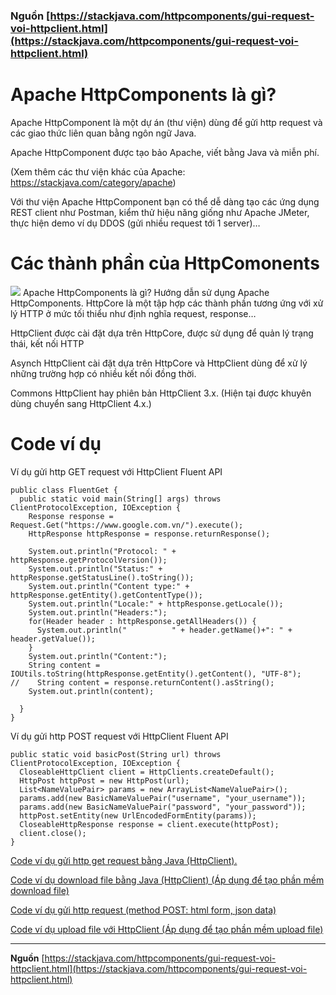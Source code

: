 ### Nguồn [https://stackjava.com/httpcomponents/gui-request-voi-httpclient.html](https://stackjava.com/httpcomponents/gui-request-voi-httpclient.html)

# Apache HttpComponents là gì?
Apache HttpComponent là một dự án (thư viện) dùng để gửi http request và các giao thức liên quan bằng ngôn ngữ Java.

Apache HttpComponent được tạo bảo Apache, viết bằng Java và miễn phí.

(Xem thêm các thư viện khác của Apache: https://stackjava.com/category/apache)

Với thư viện Apache HttpComponent bạn có thể dễ dàng tạo các ứng dụng REST client như Postman, kiểm thử hiệu năng giống như Apache JMeter, thực hiện demo ví dụ DDOS (gửi nhiều request tới 1 server)…

# Các thành phần của HttpComonents
![](https://stackjava.com/wp-content/uploads/2018/05/httpcomponents-structure-768x169.png)
 Apache HttpComponents là gì? Hướng dẫn sử dụng Apache HttpComponents.
HttpCore là một tập hợp các thành phần tương ứng với xử lý HTTP ở mức tối thiểu như định nghĩa request, response…

HttpClient được cài đặt dựa trên HttpCore, được sử dụng để quản lý trạng thái, kết nối HTTP

Asynch HttpClient cài đặt dựa trên HttpCore và HttpClient dùng để xử lý những trường hợp có nhiều kết nối đồng thời.

Commons HttpClient hay phiên bản HttpClient 3.x. (Hiện tại được khuyên dùng chuyển sang HttpClient 4.x.)

# Code ví dụ
Ví dụ gửi http GET request với HttpClient Fluent API

```
public class FluentGet {
  public static void main(String[] args) throws ClientProtocolException, IOException {
    Response response = Request.Get("https://www.google.com.vn/").execute();
    HttpResponse httpResponse = response.returnResponse();
    
    System.out.println("Protocol: " + httpResponse.getProtocolVersion());
    System.out.println("Status:" + httpResponse.getStatusLine().toString());
    System.out.println("Content type:" + httpResponse.getEntity().getContentType());
    System.out.println("Locale:" + httpResponse.getLocale());
    System.out.println("Headers:");
    for(Header header : httpResponse.getAllHeaders()) {
      System.out.println("          " + header.getName()+": " + header.getValue());
    }
    System.out.println("Content:");
    String content = IOUtils.toString(httpResponse.getEntity().getContent(), "UTF-8");
//    String content = response.returnContent().asString();
    System.out.println(content);
    
  }
}
```
Ví dụ gửi http POST request với HttpClient Fluent API
```
public static void basicPost(String url) throws ClientProtocolException, IOException {
  CloseableHttpClient client = HttpClients.createDefault();
  HttpPost httpPost = new HttpPost(url);
  List<NameValuePair> params = new ArrayList<NameValuePair>();
  params.add(new BasicNameValuePair("username", "your_username"));
  params.add(new BasicNameValuePair("password", "your_password"));
  httpPost.setEntity(new UrlEncodedFormEntity(params));
  CloseableHttpResponse response = client.execute(httpPost);
  client.close();
}
```

[Code ví dụ gửi http get request bằng Java (HttpClient). ](https://stackjava.com/httpcomponents/code-vi-du-gui-http-get-request-bang-java-httpclient.html)

[Code ví dụ download file bằng Java (HttpClient) (Áp dụng để tạo phần mềm download file)](https://stackjava.com/httpcomponents/code-vi-du-download-file-voi-java-apache-httpcomponents-httpclient.html)

[Code ví dụ gửi http request (method POST: html form, json data)](https://stackjava.com/httpcomponents/code-vi-du-gui-http-post-request-bang-java-httpclient.html)

[Code ví dụ upload file với HttpClient (Áp dụng để tạo phần mềm upload file)](https://stackjava.com/httpcomponents/code-vi-du-upload-file-bang-java-voi-httpclient.html)


-----------------------------------------------------

**Nguồn** [https://stackjava.com/httpcomponents/gui-request-voi-httpclient.html](https://stackjava.com/httpcomponents/gui-request-voi-httpclient.html)